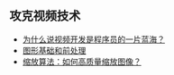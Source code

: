 ## 攻克视频技术

- [为什么说视频开发是程序员的一片蓝海？](./part1/README.md)
- [图形基础和前处理](./part2/README.md)
- [缩放算法：如何高质量缩放图像？](./part2/section_3.md)